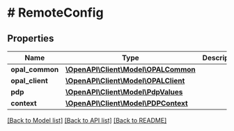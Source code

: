 # # RemoteConfig

## Properties

Name | Type | Description | Notes
------------ | ------------- | ------------- | -------------
**opal_common** | [**\OpenAPI\Client\Model\OPALCommon**](OPALCommon.md) |  | [optional]
**opal_client** | [**\OpenAPI\Client\Model\OPALClient**](OPALClient.md) |  |
**pdp** | [**\OpenAPI\Client\Model\PdpValues**](PdpValues.md) |  | [optional]
**context** | [**\OpenAPI\Client\Model\PDPContext**](PDPContext.md) |  |

[[Back to Model list]](../../README.md#models) [[Back to API list]](../../README.md#endpoints) [[Back to README]](../../README.md)
